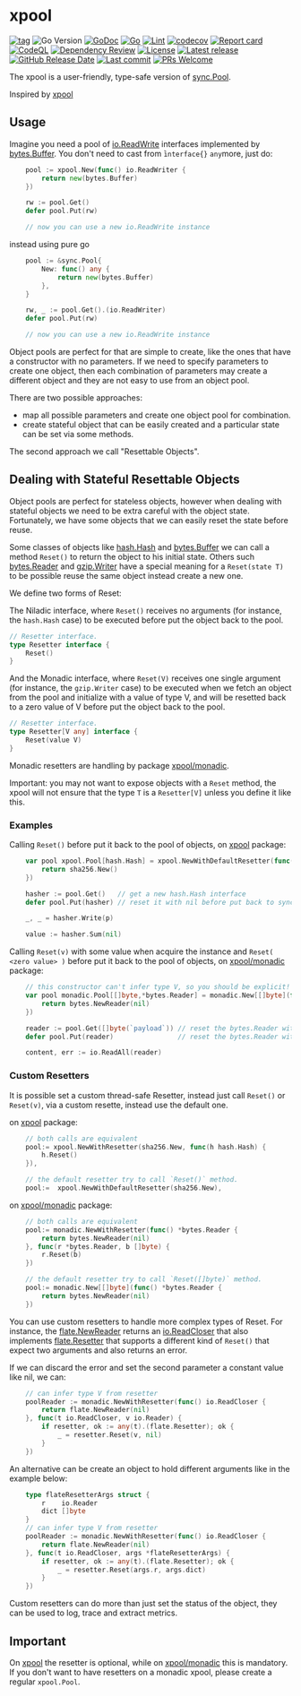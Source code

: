 # xpool

[![tag](https://img.shields.io/github/tag/peczenyj/xpool.svg)](https://github.com/peczenyj/xpool/releases)
![Go Version](https://img.shields.io/badge/Go-%3E%3D%201.21-%23007d9c)
[![GoDoc](https://pkg.go.dev/badge/github.com/peczenyj/xpool)](http://pkg.go.dev/github.com/peczenyj/xpool)
[![Go](https://github.com/peczenyj/xpool/actions/workflows/go.yml/badge.svg)](https://github.com/peczenyj/xpool/actions/workflows/go.yml)
[![Lint](https://github.com/peczenyj/xpool/actions/workflows/lint.yml/badge.svg)](https://github.com/peczenyj/xpool/actions/workflows/lint.yml)
[![codecov](https://codecov.io/gh/peczenyj/xpool/graph/badge.svg?token=9y6f3vGgpr)](https://codecov.io/gh/peczenyj/xpool)
[![Report card](https://goreportcard.com/badge/github.com/peczenyj/xpool)](https://goreportcard.com/report/github.com/peczenyj/xpool)
[![CodeQL](https://github.com/peczenyj/xpool/actions/workflows/github-code-scanning/codeql/badge.svg)](https://github.com/peczenyj/xpool/actions/workflows/github-code-scanning/codeql)
[![Dependency Review](https://github.com/peczenyj/xpool/actions/workflows/dependency-review.yml/badge.svg)](https://github.com/peczenyj/xpool/actions/workflows/dependency-review.yml)
[![License](https://img.shields.io/github/license/peczenyj/xpool)](./LICENSE)
[![Latest release](https://img.shields.io/github/release/peczenyj/xpool.svg)](https://github.com/peczenyj/xpool/releases/latest)
[![GitHub Release Date](https://img.shields.io/github/release-date/peczenyj/xpool.svg)](https://github.com/peczenyj/xpool/releases/latest)
[![Last commit](https://img.shields.io/github/last-commit/peczenyj/xpool.svg)](https://github.com/peczenyj/xpool/commit/HEAD)
[![PRs Welcome](https://img.shields.io/badge/PRs-welcome-brightgreen.svg)](https://github.com/peczenyj/xpool/blob/main/CONTRIBUTING.md#pull-request-process)

The xpool is a user-friendly, type-safe version of [sync.Pool](https://pkg.go.dev/sync#Pool).

Inspired by [xpool](go.unistack.org/micro/v3/util/xpool)

## Usage

Imagine you need a pool of [io.ReadWrite](https://pkg.go.dev/io#ReadWriter) interfaces implemented by [bytes.Buffer](https://pkg.go.dev/bytes#Buffer). You don't need to cast from ̀`interface{}` `any`more, just do:

```go
    pool := xpool.New(func() io.ReadWriter {
        return new(bytes.Buffer)
    })

    rw := pool.Get()
    defer pool.Put(rw)

    // now you can use a new io.ReadWrite instance
```

instead using pure go

```go
    pool := &sync.Pool{
        New: func() any {
            return new(bytes.Buffer)
        },
    }

    rw, _ := pool.Get().(io.ReadWriter)
    defer pool.Put(rw)

    // now you can use a new io.ReadWrite instance
```

Object pools are perfect for that are simple to create, like the ones that have a constructor with no parameters. If we need to specify parameters to create one object, then each combination of parameters may create a different object and they are not easy to use from an object pool.

There are two possible approaches:

* map all possible parameters and create one object pool for combination.
* create stateful object that can be easily created and a particular state can be set via some methods.

The second approach we call "Resettable Objects".

## Dealing with Stateful Resettable Objects

Object pools are perfect for stateless objects, however when dealing with stateful objects we need to be extra careful with the object state. Fortunately, we have some objects that we can easily reset the state before reuse.

Some classes of objects like [hash.Hash](https://pkg.go.dev/hash#Hash) and [bytes.Buffer](https://pkg.go.dev/bytes#Buffer) we can call a method `Reset()` to return the object to his initial state. Others such [bytes.Reader](https://pkg.go.dev/bytes#Reader) and [gzip.Writer](https://pkg.go.dev/compress/gzip#Writer) have a special meaning for a `Reset(state T)` to be possible reuse the same object instead create a new one.

We define two forms of Reset:

The Niladic interface, where `Reset()` receives no arguments (for instance, the `hash.Hash` case) to be executed before put the object back to the pool.

```go
// Resetter interface.
type Resetter interface {
    Reset()
}
```

And the Monadic interface, where `Reset(V)` receives one single argument (for instance, the `gzip.Writer` case) to be executed when we fetch an object from the pool and initialize with a value of type V, and will be resetted back to a zero value of V before put the object back to the pool.

```go
// Resetter interface.
type Resetter[V any] interface {
    Reset(value V)
}
```

Monadic resetters are handling by package [xpool/monadic](https://pkg.go.dev/badge/github.com/peczenyj/xpool/monadic).

Important: you may not want to expose objects with a `Reset` method, the xpool will not ensure that the type `T` is a `Resetter[V]` unless you define it like this.

### Examples

Calling `Reset()` before put it back to the pool of objects, on [xpool](https://pkg.go.dev/badge/github.com/peczenyj/xpool) package:

```go
    var pool xpool.Pool[hash.Hash] = xpool.NewWithDefaultResetter(func() hash.Hash {
        return sha256.New()
    })

    hasher := pool.Get()   // get a new hash.Hash interface
    defer pool.Put(hasher) // reset it with nil before put back to sync pool.

    _, _ = hasher.Write(p)

    value := hasher.Sum(nil)
```

Calling `Reset(v)` with some value when acquire the instance and `Reset( <zero value> )` before put it back to the pool of objects, on [xpool/monadic](https://pkg.go.dev/badge/github.com/peczenyj/xpool/monadic) package:

```go
    // this constructor can't infer type V, so you should be explicit!
    var pool monadic.Pool[[]byte,*bytes.Reader] = monadic.New[[]byte](func() *bytes.Reader {
        return bytes.NewReader(nil)
    })

    reader := pool.Get([]byte(`payload`)) // reset the bytes.Reader with payload
    defer pool.Put(reader)                // reset the bytes.Reader with nil

    content, err := io.ReadAll(reader)
```

### Custom Resetters

It is possible set a custom thread-safe Resetter, instead just call `Reset()` or `Reset(v)`, via a custom resette, instead use the default one.

on [xpool](https://pkg.go.dev/badge/github.com/peczenyj/xpool) package:

```go
    // both calls are equivalent
    pool:= xpool.NewWithResetter(sha256.New, func(h hash.Hash) {
        h.Reset()
    }),

    // the default resetter try to call `Reset()` method.
    pool:=  xpool.NewWithDefaultResetter(sha256.New),
```

on [xpool/monadic](https://pkg.go.dev/badge/github.com/peczenyj/xpool/monadic) package:

```go
    // both calls are equivalent
    pool:= monadic.NewWithResetter(func() *bytes.Reader {
        return bytes.NewReader(nil)
    }, func(r *bytes.Reader, b []byte) {
        r.Reset(b)
    })

    // the default resetter try to call `Reset([]byte)` method.
    pool:= monadic.New[[]byte](func() *bytes.Reader {
        return bytes.NewReader(nil)
    })
```

You can use custom resetters to handle more complex types of Reset. For instance, the [flate.NewReader](https://pkg.go.dev/compress/flate#NewReader) returns an [io.ReadCloser](https://pkg.go.dev/io#ReadCloser) that also implements [flate.Resetter](https://pkg.go.dev/compress/flate#Resetter) that supports a different kind of `Reset()` that expect two arguments and also returns an error.

If we can discard the error and set the second parameter a constant value like nil, we can:

```go
    // can infer type V from resetter
    poolReader := monadic.NewWithResetter(func() io.ReadCloser {
        return flate.NewReader(nil)
    }, func(t io.ReadCloser, v io.Reader) {
        if resetter, ok := any(t).(flate.Resetter); ok {
            _ = resetter.Reset(v, nil)
        }
    })
```

An alternative can be create an object to hold different arguments like in the example below:

```go
    type flateResetterArgs struct {
        r    io.Reader
        dict []byte
    }
    // can infer type V from resetter
    poolReader := monadic.NewWithResetter(func() io.ReadCloser {
        return flate.NewReader(nil)
    }, func(t io.ReadCloser, args *flateResetterArgs) {
        if resetter, ok := any(t).(flate.Resetter); ok {
            _ = resetter.Reset(args.r, args.dict)
        }
    })
```

Custom resetters can do more than just set the status of the object, they can be used to log, trace and extract metrics.

## Important

On [xpool](https://pkg.go.dev/badge/github.com/peczenyj/xpool) the resetter is optional, while on [xpool/monadic](https://pkg.go.dev/badge/github.com/peczenyj/xpool/monadic) this is mandatory. If you don't want to have resetters on a monadic xpool, please create a regular `xpool.Pool`.
